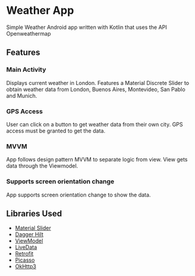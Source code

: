 # Weather App
Simple Weather Android app written with Kotlin that uses the API Openweathermap

## Features
### Main Activity
Displays current weather in London. Features a Material Discrete Slider to obtain weather data from London,
Buenos Aires, Montevideo, San Pablo and Munich.

### GPS Access
User can click on a button to get weather data from their own city. GPS access must be granted to get the data.

### MVVM
App follows design pattern MVVM to separate logic from view. View gets data through the Viewmodel.

### Supports screen orientation change
App supports screen orientation change to show the data.

## Libraries Used
 <ul>
 <li> <a href="https://m3.material.io/components/sliders/overview">Material Slider</a> </li>
 <li> <a href="https://dagger.dev/hilt/">Dagger Hilt</a> </li>
<li> <a href="https://developer.android.com/topic/libraries/architecture/viewmodel">ViewModel</a> </li>
 <li> <a href="https://developer.android.com/topic/libraries/architecture/livedata">LiveData</a> </li>
 <li> <a href="http://square.github.io/retrofit/">Retrofit</a> </li>
 <li> <a href="http://square.github.io/picasso/">Picasso</a> </li>
 <li> <a href="http://square.github.io/okhttp/">OkHttp3</a> </li>
 </ul>